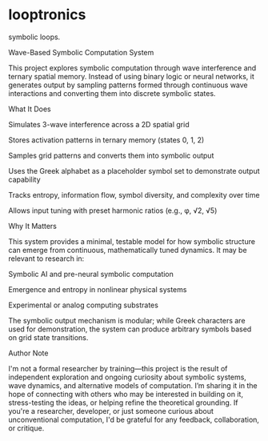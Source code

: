 # looptronics
symbolic loops.

Wave-Based Symbolic Computation System

This project explores symbolic computation through wave interference and ternary spatial memory. Instead of using binary logic or neural networks, it generates output by sampling patterns formed through continuous wave interactions and converting them into discrete symbolic states.

What It Does

Simulates 3-wave interference across a 2D spatial grid

Stores activation patterns in ternary memory (states 0, 1, 2)

Samples grid patterns and converts them into symbolic output

Uses the Greek alphabet as a placeholder symbol set to demonstrate output capability

Tracks entropy, information flow, symbol diversity, and complexity over time

Allows input tuning with preset harmonic ratios (e.g., φ, √2, √5)


Why It Matters

This system provides a minimal, testable model for how symbolic structure can emerge from continuous, mathematically tuned dynamics. It may be relevant to research in:

Symbolic AI and pre-neural symbolic computation

Emergence and entropy in nonlinear physical systems

Experimental or analog computing substrates


The symbolic output mechanism is modular; while Greek characters are used for demonstration, the system can produce arbitrary symbols based on grid state transitions.

Author Note

I'm not a formal researcher by training—this project is the result of independent exploration and ongoing curiosity about symbolic systems, wave dynamics, and alternative models of computation. I’m sharing it in the hope of connecting with others who may be interested in building on it, stress-testing the ideas, or helping refine the theoretical grounding. If you're a researcher, developer, or just someone curious about unconventional computation, I'd be grateful for any feedback, collaboration, or critique.